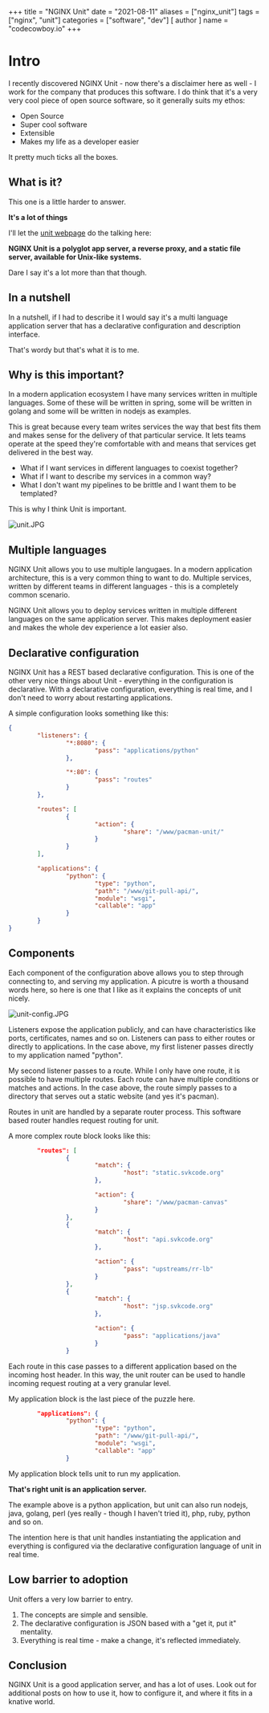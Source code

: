 +++
title = "NGINX Unit"
date = "2021-08-11"
aliases = ["nginx_unit"]
tags = ["nginx", "unit"]
categories = ["software", "dev"]
[ author ]
  name = "codecowboy.io"
+++

# Intro
I recently discovered NGINX Unit - now there's a disclaimer here as well - I work for the company that produces this software. 
I do think that it's a very very cool piece of open source software, so it generally suits my ethos:

- Open Source
- Super cool software
- Extensible
- Makes my life as a developer easier

It pretty much ticks all the boxes.

## What is it?
This one is a little harder to answer. 

**It's a lot of things**

I'll let the [unit webpage](https://unit.nginx.org) do the talking here:

**NGINX Unit is a polyglot app server, a reverse proxy, and a static file server, available for Unix-like systems.**

Dare I say it's a lot more than that though.


## In a nutshell
In a nutshell, if I had to describe it I would say it's a multi language application server that has a declarative configuration and description interface.

That's wordy but that's what it is to me.

## Why is this important?
In a modern application ecosystem I have many services written in multiple languages.
Some of these will be written in spring, some will be written in golang and some will be written in nodejs as examples. 

This is great because every team writes services the way that best fits them and makes sense for the delivery of that particular service. It lets teams operate at the speed they're comfortable with and means that services get delivered in the best way.

- What if I want services in different languages to coexist together? 
- What if I want to describe my services in a common way?
- What I don't want my pipelines to be brittle and I want them to be templated?

This is why I think Unit is important.

![unit.JPG](/images/unit.JPG)

## Multiple languages

NGINX Unit allows you to use multiple langugaes. In a modern application architecture, this is a very common thing to want to do.
Multiple services, written by different teams in different languages - this is a completely common scenario.

NGINX Unit allows you to deploy services written in multiple different languages on the same application server. 
This makes deployment easier and makes the whole dev experience a lot easier also.

## Declarative configuration
NGINX Unit has a REST based declarative configuration.
This is one of the other very nice things about Unit -  everything in the configuration is declarative. With a declarative configuration, everything is real time, and I don't need to worry about restarting applications.

A simple configuration looks something like this:

```JSON
{
        "listeners": {
                "*:8080": {
                        "pass": "applications/python"
                },

                "*:80": {
                        "pass": "routes"
                }
        },

        "routes": [
                {
                        "action": {
                                "share": "/www/pacman-unit/"
                        }
                }
        ],

        "applications": {
                "python": {
                        "type": "python",
                        "path": "/www/git-pull-api/",
                        "module": "wsgi",
                        "callable": "app"
                }
        }
}
```

## Components 

Each component of the configuration above allows you to step through connecting to, and serving my application.
A picutre is worth a thousand words here, so here is one that I like as it explains the concepts of unit nicely.

![unit-config.JPG](/images/unit-config.JPG)

Listeners expose the application publicly, and can have characteristics like ports, certificates, names and so on.
Listeners can pass to either routes or directly to applications. In the case above, my first listener passes directly to my application named "python".

My second listener passes to a route. While I only have one route, it is possible to have multiple routes. Each route can have multiple conditions or matches and actions. In the case above, the route simply passes to a directory that serves out a static website (and yes it's pacman).

Routes in unit are handled by a separate router process. This software based router handles request routing for unit.

A more complex route block looks like this:
```JSON
        "routes": [
                {
                        "match": {
                                "host": "static.svkcode.org"
                        },

                        "action": {
                                "share": "/www/pacman-canvas"
                        }
                },
                {
                        "match": {
                                "host": "api.svkcode.org"
                        },

                        "action": {
                                "pass": "upstreams/rr-lb"
                        }
                },
                {
                        "match": {
                                "host": "jsp.svkcode.org"
                        },

                        "action": {
                                "pass": "applications/java"
                        }
                }
```

Each route in this case passes to a different application based on the incoming host header. In this way, the unit router can be used to handle incoming request routing at a very granular level.


My application block is the last piece of the puzzle here.

```JSON
        "applications": {
                "python": {
                        "type": "python",
                        "path": "/www/git-pull-api/",
                        "module": "wsgi",
                        "callable": "app"
                }
```

My application block tells unit to run my application.

**That's right unit is an application server.**

The example above is a python application, but unit can also run nodejs, java, golang, perl (yes really - though I haven't tried it), php, ruby, python and so on.

The intention here is that unit handles instantiating the application and everything is configured via the declarative configuration language of unit in real time.


## Low barrier to adoption

Unit offers a very low barrier to entry.
1. The concepts are simple and sensible.
2. The declarative configuration is JSON based with a "get it, put it" mentality.
3. Everything is real time - make a change, it's reflected immediately.

## Conclusion
NGINX Unit is a good application server, and has a lot of uses. 
Look out for additional posts on how to use it, how to configure it, and where it fits in a knative world.

